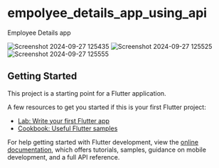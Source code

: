 # empolyee_details_app_using_api

Employee Details app  

![Screenshot 2024-09-27 125435](https://github.com/user-attachments/assets/8691e5a4-8f6e-4cb2-857f-f621c1877426)
![Screenshot 2024-09-27 125525](https://github.com/user-attachments/assets/a4c83f93-a9ff-4fcd-b1e7-3ff19615a5c3)
![Screenshot 2024-09-27 125555](https://github.com/user-attachments/assets/41dba2ca-7146-49e8-8106-7f97e80b8094)

## Getting Started

This project is a starting point for a Flutter application.

A few resources to get you started if this is your first Flutter project:

- [Lab: Write your first Flutter app](https://docs.flutter.dev/get-started/codelab)
- [Cookbook: Useful Flutter samples](https://docs.flutter.dev/cookbook)

For help getting started with Flutter development, view the
[online documentation](https://docs.flutter.dev/), which offers tutorials,
samples, guidance on mobile development, and a full API reference.
